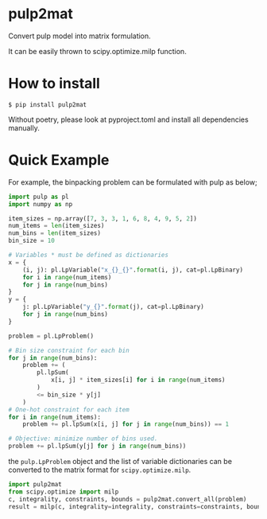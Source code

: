 # pulp2mat

Convert pulp model into matrix formulation.

It can be easily thrown to scipy.optimize.milp function.


# How to install

```
$ pip install pulp2mat
```

Without poetry, please look at pyproject.toml and install all dependencies manually. 

# Quick Example

For example, the binpacking problem can be formulated with pulp as below;

```python
import pulp as pl
import numpy as np

item_sizes = np.array([7, 3, 3, 1, 6, 8, 4, 9, 5, 2])
num_items = len(item_sizes)
num_bins = len(item_sizes)
bin_size = 10

# Variables * must be defined as dictionaries
x = {
    (i, j): pl.LpVariable("x_{}_{}".format(i, j), cat=pl.LpBinary)
    for i in range(num_items)
    for j in range(num_bins)
}
y = {
    j: pl.LpVariable("y_{}".format(j), cat=pl.LpBinary)
    for j in range(num_bins)
}

problem = pl.LpProblem()

# Bin size constraint for each bin
for j in range(num_bins):
    problem += (
        pl.lpSum(
            x[i, j] * item_sizes[i] for i in range(num_items)
        )
        <= bin_size * y[j]
    )
# One-hot constraint for each item
for i in range(num_items):
    problem += pl.lpSum(x[i, j] for j in range(num_bins)) == 1

# Objective: minimize number of bins used.
problem += pl.lpSum(y[j] for j in range(num_bins))
```

the ```pulp.LpProblem``` object and the list of variable dictionaries can be converted to the matrix format for ```scipy.optimize.milp```.

```python
import pulp2mat
from scipy.optimize import milp
c, integrality, constraints, bounds = pulp2mat.convert_all(problem)
result = milp(c, integrality=integrality, constraints=constraints, bounds=bounds)
```
